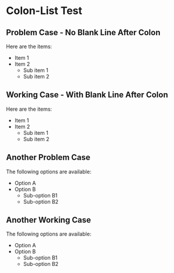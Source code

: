 # Colon-List Test

## Problem Case - No Blank Line After Colon
Here are the items:
- Item 1
- Item 2
  - Sub item 1
  - Sub item 2

## Working Case - With Blank Line After Colon
Here are the items:

- Item 1
- Item 2
  - Sub item 1
  - Sub item 2

## Another Problem Case
The following options are available:
- Option A
- Option B
  - Sub-option B1
  - Sub-option B2

## Another Working Case
The following options are available:

- Option A
- Option B
  - Sub-option B1
  - Sub-option B2